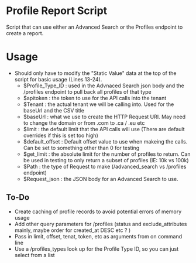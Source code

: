 # Profile Report Script
Script that can use either an Advanced Search or the Profiles endpoint to create a report. 

# Usage
- Should only have to modify the "Static Value" data at the top of the script for basic usage (Lines 13-24).
    - $Profile_Type_ID : used in the Advnaced Search json body and the /profiles endpoint to pull back all profiles of that type
    - $apitoken : the token to use for the API calls into the tenant
    - $Tenant : the actual tenant we will be calling into. Used for the baseUrl and the CSV title
    - $baseUrl : what we use to create the HTTP Request URI. May need to change the domain or from .com to .ca / .eu etc
    - $limit : the default limit that the API calls will use (There are default overrides if this is set too high)
    - $default_offset : Default offset value to use when makeing the calls. Can be set to something other than 0 for testing
    - $get_limit  : the absolute limit for the number of profiles to return. Can be used in testing to only return a subset of profiles (IE: 10k vs 100k)
    - $Path : the type of Request to make (/advanced_search vs  /profiles endpoint)
    - $Request_json : the JSON body for an Advanced Search to use. 

## To-Do
- Create caching of profile records to avoid potential errors of memory usage
- Add other query parameters for /profiles (status and exclude_attributes mainly, maybe order for created_at DESC etc ? )
- Pass in limit, offset, tenat, token, etc as arguments from on command line
- Use a /profiles_types look up for the Profile Type ID, so you can just select from a list